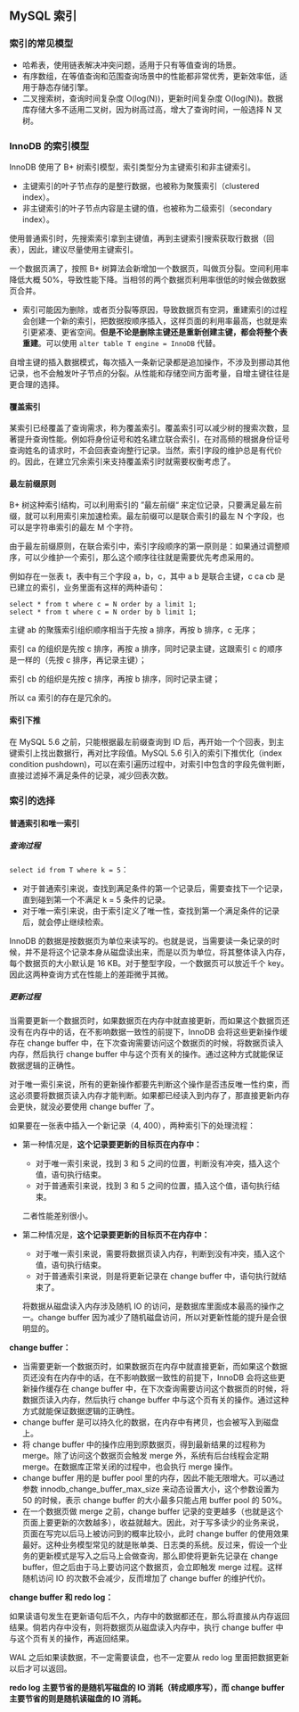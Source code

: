 ## MySQL 索引

### 索引的常见模型

- 哈希表，使用链表解决冲突问题，适用于只有等值查询的场景。
- 有序数组，在等值查询和范围查询场景中的性能都非常优秀，更新效率低，适用于静态存储引擎。
- 二叉搜索树，查询时间复杂度 O(log(N))，更新时间复杂度 O(log(N))。数据库存储大多不适用二叉树，因为树高过高，增大了查询时间，一般选择 N 叉树。



### InnoDB 的索引模型

InnoDB 使用了 B+ 树索引模型，索引类型分为主键索引和非主键索引。

- 主键索引的叶子节点存的是整行数据，也被称为聚簇索引（clustered index）。
- 非主键索引的叶子节点内容是主键的值，也被称为二级索引（secondary index）。

使用普通索引时，先搜索索引拿到主键值，再到主键索引搜索获取行数据（回表），因此，建议尽量使用主键索引。

一个数据页满了，按照 B+ 树算法会新增加一个数据页，叫做页分裂。空间利用率降低大概 50%，导致性能下降。当相邻的两个数据页利用率很低的时候会做数据页合并。

- 索引可能因为删除，或者页分裂等原因，导致数据页有空洞，重建索引的过程会创建一个新的索引，把数据按顺序插入，这样页面的利用率最高，也就是索引更紧凑、更省空间。**但是不论是删除主键还是重新创建主键，都会将整个表重建**。可以使用 `alter table T engine = InnoDB` 代替。

自增主键的插入数据模式，每次插入一条新记录都是追加操作，不涉及到挪动其他记录，也不会触发叶子节点的分裂。从性能和存储空间方面考量，自增主键往往是更合理的选择。



#### 覆盖索引

某索引已经覆盖了查询需求，称为覆盖索引。覆盖索引可以减少树的搜索次数，显著提升查询性能。例如将身份证号和姓名建立联合索引，在对高频的根据身份证号查询姓名的请求时，不会回表查询整行记录。当然，索引字段的维护总是有代价的。因此，在建立冗余索引来支持覆盖索引时就需要权衡考虑了。



#### 最左前缀原则

B+ 树这种索引结构，可以利用索引的 ”最左前缀“ 来定位记录，只要满足最左前缀，就可以利用索引来加速检索。最左前缀可以是联合索引的最左 N 个字段，也可以是字符串索引的最左 M 个字符。

由于最左前缀原则，在联合索引中，索引字段顺序的第一原则是：如果通过调整顺序，可以少维护一个索引，那么这个顺序往往就是需要优先考虑采用的。

例如存在一张表 t，表中有三个字段 a，b，c，其中 a b 是联合主键，c ca cb 是已建立的索引，业务里面有这样的两种语句：

```mysql
select * from t where c = N order by a limit 1;
select * from t where c = N order by b limit 1;
```

主键 ab 的聚簇索引组织顺序相当于先按 a 排序，再按 b 排序，c 无序；

索引 ca 的组织是先按 c 排序，再按 a 排序，同时记录主键，这跟索引 c 的顺序是一样的（先按 c 排序，再记录主键）；

索引 cb 的组织是先按 c 排序，再按 b 排序，同时记录主键；

所以 ca 索引的存在是冗余的。



#### 索引下推

在 MySQL 5.6 之前，只能根据最左前缀查询到 ID 后，再开始一个个回表，到主键索引上找出数据行，再对比字段值。MySQL 5.6 引入的索引下推优化（index condition pushdown)，可以在索引遍历过程中，对索引中包含的字段先做判断，直接过滤掉不满足条件的记录，减少回表次数。



### 索引的选择

#### 普通索引和唯一索引

##### 查询过程

`select id from T where k = 5`：

- 对于普通索引来说，查找到满足条件的第一个记录后，需要查找下一个记录，直到碰到第一个不满足 k = 5 条件的记录。
- 对于唯一索引来说，由于索引定义了唯一性，查找到第一个满足条件的记录后，就会停止继续检索。

InnoDB 的数据是按数据页为单位来读写的。也就是说，当需要读一条记录的时候，并不是将这个记录本身从磁盘读出来，而是以页为单位，将其整体读入内存，每个数据页的大小默认是 16 KB。对于整型字段，一个数据页可以放近千个 key。因此这两种查询方式在性能上的差距微乎其微。



##### 更新过程

当需要更新一个数据页时，如果数据页在内存中就直接更新，而如果这个数据页还没有在内存中的话，在不影响数据一致性的前提下，InnoDB 会将这些更新操作缓存在 change buffer 中，在下次查询需要访问这个数据页的时候，将数据页读入内存，然后执行 change buffer 中与这个页有关的操作。通过这种方式就能保证数据逻辑的正确性。

对于唯一索引来说，所有的更新操作都要先判断这个操作是否违反唯一性约束，而这必须要将数据页读入内存才能判断。如果都已经读入到内存了，那直接更新内存会更快，就没必要使用 change buffer 了。

如果要在一张表中插入一个新记录（4, 400），两种索引下的处理流程：

- 第一种情况是，**这个记录要更新的目标页在内存中：**

  - 对于唯一索引来说，找到 3 和 5 之间的位置，判断没有冲突，插入这个值，语句执行结束。
  - 对于普通索引来说，找到 3 和 5 之间的位置，插入这个值，语句执行结束。
  
  二者性能差别很小。
  
- 第二种情况是，**这个记录要更新的目标页不在内存中：**

  - 对于唯一索引来说，需要将数据页读入内存，判断到没有冲突，插入这个值，语句执行结束。
  - 对于普通索引来说，则是将更新记录在 change buffer 中，语句执行就结束了。

  将数据从磁盘读入内存涉及随机 IO 的访问，是数据库里面成本最高的操作之一。change buffer 因为减少了随机磁盘访问，所以对更新性能的提升是会很明显的。

**change buffer：**

- 当需要更新一个数据页时，如果数据页在内存中就直接更新，而如果这个数据页还没有在内存中的话，在不影响数据一致性的前提下，InnoDB 会将这些更新操作缓存在 change buffer 中，在下次查询需要访问这个数据页的时候，将数据页读入内存，然后执行 change buffer 中与这个页有关的操作。通过这种方式就能保证数据逻辑的正确性。
- change buffer 是可以持久化的数据，在内存中有拷贝，也会被写入到磁盘上。
- 将 change buffer 中的操作应用到原数据页，得到最新结果的过程称为 merge。除了访问这个数据页会触发 merge 外，系统有后台线程会定期 merge。在数据库正常关闭的过程中，也会执行 merge 操作。
- change buffer 用的是 buffer pool 里的内存，因此不能无限增大。可以通过参数 innodb_change_buffer_max_size 来动态设置大小，这个参数设置为 50 的时候，表示 change buffer 的大小最多只能占用 buffer pool 的 50%。
- 在一个数据页做 merge 之前，change buffer 记录的变更越多（也就是这个页面上要更新的次数越多），收益就越大。因此，对于写多读少的业务来说，页面在写完以后马上被访问到的概率比较小，此时 change buffer 的使用效果最好。这种业务模型常见的就是账单类、日志类的系统。反过来，假设一个业务的更新模式是写入之后马上会做查询，那么即使将更新先记录在 change buffer，但之后由于马上要访问这个数据页，会立即触发 merge 过程。这样随机访问 IO 的次数不会减少，反而增加了 change buffer 的维护代价。

**change buffer 和 redo log：**

如果读语句发生在更新语句后不久，内存中的数据都还在，那么将直接从内存返回结果。倘若内存中没有，则将数据页从磁盘读入内存中，执行 change buffer 中与这个页有关的操作，再返回结果。

WAL 之后如果读数据，不一定需要读盘，也不一定要从 redo log 里面把数据更新以后才可以返回。

**redo log 主要节省的是随机写磁盘的 IO 消耗（转成顺序写），而 change buffer 主要节省的则是随机读磁盘的 IO 消耗。**
